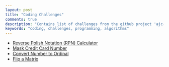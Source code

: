 ```yaml
---
layout: post
title: "Coding Challenges"
comments: true
description: "Contains list of challenges from the github project 'ajc-matric'"
keywords: "coding, challenges, programming, algorithms"
---
```


* [Reverse Polish Notation (RPN) Calculator](/ajc-matrix/calculator)
* [Mask Credit Card Number](/ajc-matrix/mask-credit-card)
* [Convert Number to Ordinal](/ajc-matrix/number-to-ordinal)
* [Flip a Matrix](/ajc-matrix/flip-matrix)
